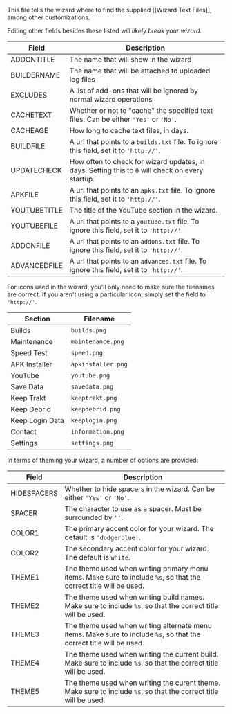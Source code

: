 This file tells the wizard where to find the supplied [[Wizard Text Files]], among other customizations.

Editing other fields besides these listed *will likely break your wizard*.

| Field | Description |
| ----- | ----------- |
| ADDONTITLE  | The name that will show in the wizard |
| BUILDERNAME | The name that will be attached to uploaded log files |
| EXCLUDES | A list of add-ons that will be ignored by normal wizard operations |
| CACHETEXT | Whether or not to "cache" the specified text files. Can be either `'Yes'` or `'No'`. |
| CACHEAGE | How long to cache text files, in days. |
| BUILDFILE | A url that points to a `builds.txt` file. To ignore this field, set it to `'http://'`. |
| UPDATECHECK | How often to check for wizard updates, in days. Setting this to `0` will check on every startup. |
| APKFILE | A url that points to an `apks.txt` file. To ignore this field, set it to `'http://'`. |
| YOUTUBETITLE | The title of the YouTube section in the wizard. |
| YOUTUBEFILE | A url that points to a `youtube.txt` file. To ignore this field, set it to `'http://'`. |
| ADDONFILE | A url that points to an `addons.txt` file. To ignore this field, set it to `'http://'`. |
| ADVANCEDFILE | A url that points to an `advanced.txt` file. To ignore this field, set it to `'http://'`. |

For icons used in the wizard, you'll only need to make sure the filenames are correct. If you aren't using a particular icon, simply set the field to `'http://'`.

| Section | Filename |
| ----- | ----------- |
| Builds | `builds.png` |
| Maintenance | `maintenance.png` |
| Speed Test | `speed.png` |
| APK Installer | `apkinstaller.png` |
| YouTube | `youtube.png` |
| Save Data | `savedata.png` |
| Keep Trakt | `keeptrakt.png` |
| Keep Debrid | `keepdebrid.png` |
| Keep Login Data | `keeplogin.png` |
| Contact | `information.png` |
| Settings | `settings.png` |

In terms of theming your wizard, a number of options are provided:

| Field | Description |
| ----- | ----------- |
| HIDESPACERS | Whether to hide spacers in the wizard. Can be either `'Yes'` or `'No'`. |
| SPACER | The character to use as a spacer. Must be surrounded by `''`. |
| COLOR1 | The primary accent color for your wizard. The default is `'dodgerblue'`. |
| COLOR2 | The secondary accent color for your wizard. The default is `white`. |
| THEME1 | The theme used when writing primary menu items. Make sure to include `%s`, so that the correct title will be used. |
| THEME2 | The theme used when writing build names. Make sure to include `%s`, so that the correct title will be used. |
| THEME3 | The theme used when writing alternate menu items. Make sure to include `%s`, so that the correct title will be used. |
| THEME4 | The theme used when writing the current build. Make sure to include `%s`, so that the correct title will be used. |
| THEME5 | The theme used when writing the curent theme. Make sure to include `%s`, so that the correct title will be used. |